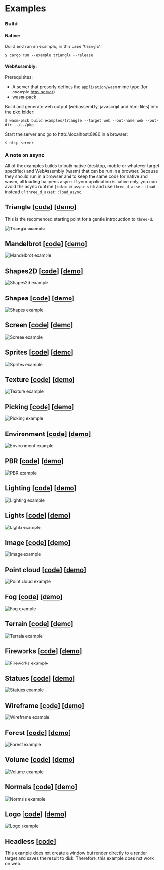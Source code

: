 
# Examples

### Build

#### Native:

Build and run an example, in this case 'triangle':

```console
$ cargo run --example triangle --release
```

#### WebAssembly:

Prerequisites: 
- A server that properly defines the `application/wasm` mime type (for example [http-server](https://www.npmjs.com/package/http-server))
- [wasm-pack](https://rustwasm.github.io/wasm-pack/)

Build and generate web output (webassembly, javascript and html files) into the pkg folder:

```console
$ wasm-pack build examples/triangle --target web --out-name web --out-dir ../../pkg
```

Start the server and go to http://localhost:8080 in a browser:

```console
$ http-server
```

### A note on async

All of the examples builds to both native (desktop, mobile or whatever target specified) and WebAssembly (wasm) that can be run in a browser. 
Because they should run in a browser and to keep the same code for native and wasm, all loading happens async. 
If your application is native only, you can avoid the async runtime (`tokio` or `async-std`) and use `three_d_asset::load` instead of `three_d_asset::load_async`.

## Triangle [[code](https://github.com/asny/three-d/tree/master/examples/triangle/src/main.rs)] [[demo](https://asny.github.io/three-d/0.15/triangle.html)]

This is the recomended starting point for a gentle introduction to `three-d`. 

![Triangle example](https://asny.github.io/three-d/0.15/triangle.png)

## Mandelbrot [[code](https://github.com/asny/three-d/tree/master/examples/mandelbrot/src/main.rs)] [[demo](https://asny.github.io/three-d/0.15/mandelbrot.html)]

![Mandelbrot example](https://asny.github.io/three-d/0.15/mandelbrot.png)

## Shapes2D [[code](https://github.com/asny/three-d/tree/master/examples/shapes2d/src/main.rs)] [[demo](https://asny.github.io/three-d/0.15/shapes2d.html)]

![Shapes2d example](https://asny.github.io/three-d/0.15/shapes2d.png)

## Shapes [[code](https://github.com/asny/three-d/tree/master/examples/shapes/src/main.rs)] [[demo](https://asny.github.io/three-d/0.15/shapes.html)]

![Shapes example](https://asny.github.io/three-d/0.15/shapes.png)

## Screen [[code](https://github.com/asny/three-d/tree/master/examples/screen/src/main.rs)] [[demo](https://asny.github.io/three-d/0.15/screen.html)]

![Screen example](https://asny.github.io/three-d/0.15/screen.png)

## Sprites [[code](https://github.com/asny/three-d/tree/master/examples/sprites/src/main.rs)] [[demo](https://asny.github.io/three-d/0.15/sprites.html)]

![Sprites example](https://asny.github.io/three-d/0.15/sprites.png)

## Texture [[code](https://github.com/asny/three-d/tree/master/examples/texture/src/main.rs)] [[demo](https://asny.github.io/three-d/0.15/texture.html)]

![Texture example](https://asny.github.io/three-d/0.15/texture.png)

## Picking [[code](https://github.com/asny/three-d/tree/master/examples/picking/src/main.rs)] [[demo](https://asny.github.io/three-d/0.15/picking.html)]

![Picking example](https://asny.github.io/three-d/0.15/picking.png)

## Environment [[code](https://github.com/asny/three-d/tree/master/examples/environment/src/main.rs)] [[demo](https://asny.github.io/three-d/0.15/environment.html)]

![Environment example](https://asny.github.io/three-d/0.15/environment.png)

## PBR [[code](https://github.com/asny/three-d/tree/master/examples/pbr/src/main.rs)] [[demo](https://asny.github.io/three-d/0.15/pbr.html)]

![PBR example](https://asny.github.io/three-d/0.15/pbr.png)

## Lighting [[code](https://github.com/asny/three-d/tree/master/examples/lighting/src/main.rs)] [[demo](https://asny.github.io/three-d/0.15/lighting.html)]

![Lighting example](https://asny.github.io/three-d/0.15/lighting.png)

## Lights [[code](https://github.com/asny/three-d/tree/master/examples/lights/src/main.rs)] [[demo](https://asny.github.io/three-d/0.15/lights.html)]

![Lights example](https://asny.github.io/three-d/0.15/lights.png)

## Image [[code](https://github.com/asny/three-d/tree/master/examples/image/src/main.rs)] [[demo](https://asny.github.io/three-d/0.15/image.html)]

![Image example](https://asny.github.io/three-d/0.15/image.png)

## Point cloud [[code](https://github.com/asny/three-d/tree/master/examples/point_cloud/src/main.rs)] [[demo](https://asny.github.io/three-d/0.15/point_cloud.html)]

![Point cloud example](https://asny.github.io/three-d/0.15/point_cloud.png)

## Fog [[code](https://github.com/asny/three-d/tree/master/examples/fog/src/main.rs)] [[demo](https://asny.github.io/three-d/0.15/fog.html)]

![Fog example](https://asny.github.io/three-d/0.15/fog.png)

## Terrain [[code](https://github.com/asny/three-d/tree/master/examples/terrain/src/main.rs)] [[demo](https://asny.github.io/three-d/0.15/terrain.html)]

![Terrain example](https://asny.github.io/three-d/0.15/terrain.png)

## Fireworks [[code](https://github.com/asny/three-d/tree/master/examples/fireworks/src/main.rs)] [[demo](https://asny.github.io/three-d/0.15/fireworks.html)]

![Fireworks example](https://asny.github.io/three-d/0.15/fireworks.png)

## Statues [[code](https://github.com/asny/three-d/tree/master/examples/statues/src/main.rs)] [[demo](https://asny.github.io/three-d/0.15/statues.html)]

![Statues example](https://asny.github.io/three-d/0.15/statues.png)

## Wireframe [[code](https://github.com/asny/three-d/tree/master/examples/wireframe/src/main.rs)] [[demo](https://asny.github.io/three-d/0.15/wireframe.html)]

![Wireframe example](https://asny.github.io/three-d/0.15/wireframe.png)

## Forest [[code](https://github.com/asny/three-d/tree/master/examples/forest/src/main.rs)] [[demo](https://asny.github.io/three-d/0.15/forest.html)]

![Forest example](https://asny.github.io/three-d/0.15/forest.png)

## Volume [[code](https://github.com/asny/three-d/tree/master/examples/volume/src/main.rs)] [[demo](https://asny.github.io/three-d/0.15/volume.html)]

![Volume example](https://asny.github.io/three-d/0.15/volume.png)

## Normals [[code](https://github.com/asny/three-d/tree/master/examples/normals/src/main.rs)] [[demo](https://asny.github.io/three-d/0.15/normals.html)]

![Normals example](https://asny.github.io/three-d/0.15/normals.png)

## Logo [[code](https://github.com/asny/three-d/tree/master/examples/logo/src/main.rs)] [[demo](https://asny.github.io/three-d/0.15/logo.html)]

![Logo example](https://asny.github.io/three-d/0.15/logo.png)

## Headless [[code](https://github.com/asny/three-d/tree/master/examples/headless/src/main.rs)]

This example does not create a window but render directly to a render target and saves the result to disk. Therefore, this example does not work on web.
